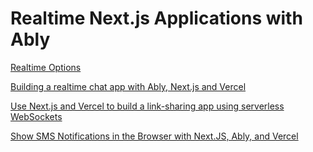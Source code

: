 # Realtime Next.js Applications with Ably

[Realtime Options](https://vercel.com/docs/concepts/solutions/realtime)

[Building a realtime chat app with Ably, Next.js and Vercel](https://ably.com/blog/realtime-chat-app-nextjs-vercel)

[Use Next.js and Vercel to build a link-sharing app using serverless WebSockets](https://ably.com/blog/next-js-vercel-link-sharing-serverless-websockets)

[Show SMS Notifications in the Browser with Next.JS, Ably, and Vercel](https://developer.vonage.com/blog/21/04/27/show-sms-notifications-in-the-browser-with-next-js-ably-and-vercel)

